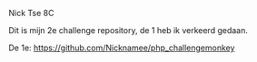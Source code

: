 Nick Tse 8C



Dit is mijn 2e challenge repository, de 1 heb ik verkeerd gedaan.

De 1e: https://github.com/Nicknamee/php_challengemonkey
